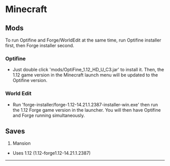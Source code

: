 # Minecraft
## Mods
To run Optifine and Forge/WorldEdit at the same time, run Optifine installer first, then Forge installer second. 

### Optifine
- Just double click 'mods/OptiFine_1.12_HD_U_C3.jar' to install it. Then, the 1.12 game version in the Minecraft launch menu will be updated to the Optifine version.

### World Edit
- Run 'forge-installer/forge-1.12-14.21.1.2387-installer-win.exe' then run the 1.12 Forge game version in the launcher. You will then have Optifine and Forge running simultaneously.

## Saves
1. Mansion
* Uses 1.12 (1.12-forge1.12-14.21.1.2387)
__________  

